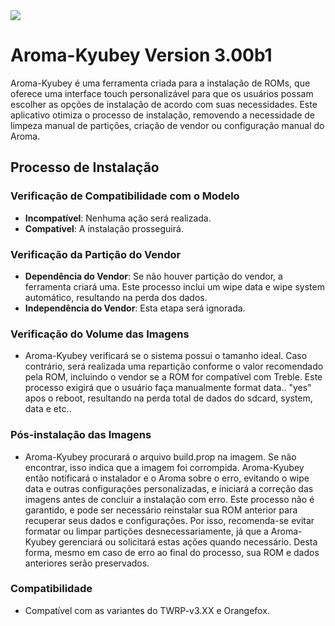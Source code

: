 <img src="https://raw.githubusercontent.com/UKAzXDA/UKAz-XDA/main/20240414_031804.jpg">

# Aroma-Kyubey  Version 3.00b1

Aroma-Kyubey é uma ferramenta criada para a instalação de ROMs, que oferece uma interface touch personalizável para que os usuários possam escolher as opções de instalação de acordo com suas necessidades. Este aplicativo otimiza o processo de instalação, removendo a necessidade de limpeza manual de partições, criação de vendor ou configuração manual do Aroma.

## Processo de Instalação

### Verificação de Compatibilidade com o Modelo
- **Incompatível**: Nenhuma ação será realizada.
- **Compatível**: A instalação prosseguirá.

### Verificação da Partição do Vendor
- **Dependência do Vendor**: Se não houver partição do vendor, a ferramenta criará uma. Este processo inclui um wipe data e wipe system automático, resultando na perda dos dados.
- **Independência do Vendor**: Esta etapa será ignorada.

### Verificação do Volume das Imagens
- Aroma-Kyubey verificará se o sistema possui o tamanho ideal. Caso contrário, será realizada uma repartição conforme o valor recomendado pela ROM, incluindo o vendor se a ROM for compatível com Treble. Este processo exigirá que o usuário faça manualmente format data.. "yes" apos o reboot, resultando na perda total de dados do sdcard, system, data e etc..

### Pós-instalação das Imagens
- Aroma-Kyubey procurará o arquivo build.prop na imagem. Se não encontrar, isso indica que a imagem foi corrompida. Aroma-Kyubey então notificará o instalador e o Aroma sobre o erro, evitando o wipe data e outras configurações personalizadas, e iniciará a correção das imagens antes de concluir a instalação com erro. Este processo não é garantido, e pode ser necessário reinstalar sua ROM anterior para recuperar seus dados e configurações. Por isso, recomenda-se evitar formatar ou limpar partições desnecessariamente, já que a Aroma-Kyubey gerenciará ou solicitará estas ações quando necessário. Desta forma, mesmo em caso de erro ao final do processo, sua ROM e dados anteriores serão preservados.

### Compatibilidade
- Compatível com as variantes do TWRP-v3.XX e Orangefox.

